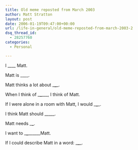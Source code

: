 ```yaml
---
title: Old meme reposted from March 2003
author: Matt Stratton
layout: post
date: 2006-01-19T09:47:00+00:00
url: /life-in-general/old-meme-reposted-from-march-2003-2
dsq_thread_id:
  - 28257760
categories:
  - Personal

---
```

I \____ Matt.
  
Matt is \____.
  
Matt thinks a lot about \___\____.
  
When I think of \___\___\___, I think of Matt.
  
If I were alone in a room with Matt, I would \___\____.
  
I think Matt should \_____.
  
Matt needs \___\___.
  
I want to \___\___\___\___Matt.
  
If I could describe Matt in a word: \___\____.